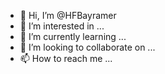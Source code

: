 - 👋 Hi, I’m @HFBayramer
- 👀 I’m interested in ...
- 🌱 I’m currently learning ...
- 💞️ I’m looking to collaborate on ...
- 📫 How to reach me ...

<!---
HFBayramer/HFBayramer is a ✨ special ✨ repository because its `README.md` (this file) appears on your GitHub profile.
You can click the Preview link to take a look at your changes.
--->

